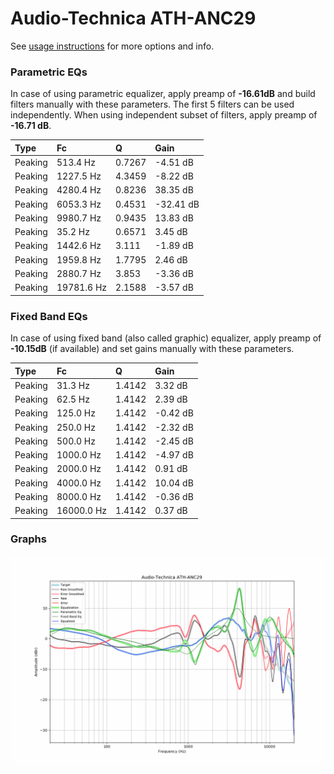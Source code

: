 # Audio-Technica ATH-ANC29
See [usage instructions](https://github.com/jaakkopasanen/AutoEq#usage) for more options and info.

### Parametric EQs
In case of using parametric equalizer, apply preamp of **-16.61dB** and build filters manually
with these parameters. The first 5 filters can be used independently.
When using independent subset of filters, apply preamp of **-16.71 dB**.

| Type    | Fc         |      Q | Gain      |
|:--------|:-----------|:-------|:----------|
| Peaking | 513.4 Hz   | 0.7267 | -4.51 dB  |
| Peaking | 1227.5 Hz  | 4.3459 | -8.22 dB  |
| Peaking | 4280.4 Hz  | 0.8236 | 38.35 dB  |
| Peaking | 6053.3 Hz  | 0.4531 | -32.41 dB |
| Peaking | 9980.7 Hz  | 0.9435 | 13.83 dB  |
| Peaking | 35.2 Hz    | 0.6571 | 3.45 dB   |
| Peaking | 1442.6 Hz  | 3.111  | -1.89 dB  |
| Peaking | 1959.8 Hz  | 1.7795 | 2.46 dB   |
| Peaking | 2880.7 Hz  | 3.853  | -3.36 dB  |
| Peaking | 19781.6 Hz | 2.1588 | -3.57 dB  |

### Fixed Band EQs
In case of using fixed band (also called graphic) equalizer, apply preamp of **-10.15dB**
(if available) and set gains manually with these parameters.

| Type    | Fc         |      Q | Gain     |
|:--------|:-----------|:-------|:---------|
| Peaking | 31.3 Hz    | 1.4142 | 3.32 dB  |
| Peaking | 62.5 Hz    | 1.4142 | 2.39 dB  |
| Peaking | 125.0 Hz   | 1.4142 | -0.42 dB |
| Peaking | 250.0 Hz   | 1.4142 | -2.32 dB |
| Peaking | 500.0 Hz   | 1.4142 | -2.45 dB |
| Peaking | 1000.0 Hz  | 1.4142 | -4.97 dB |
| Peaking | 2000.0 Hz  | 1.4142 | 0.91 dB  |
| Peaking | 4000.0 Hz  | 1.4142 | 10.04 dB |
| Peaking | 8000.0 Hz  | 1.4142 | -0.36 dB |
| Peaking | 16000.0 Hz | 1.4142 | 0.37 dB  |

### Graphs
![](./Audio-Technica%20ATH-ANC29.png)